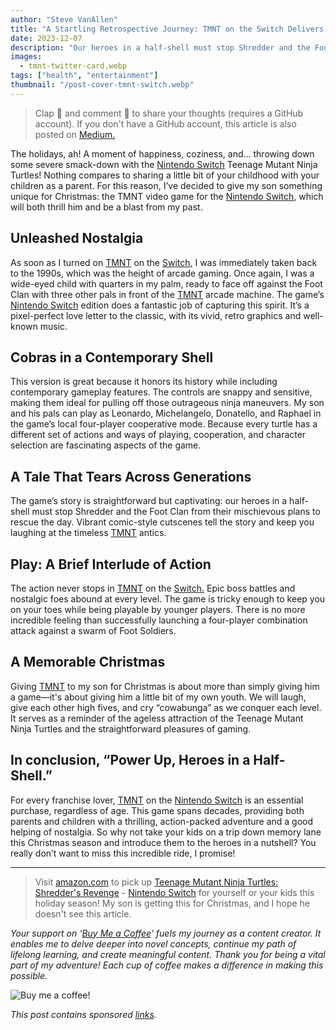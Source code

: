 ```yaml
---
author: "Steve VanAllen"
title: "A Startling Retrospective Journey: TMNT on the Switch Delivers the Arcade Home!"
date: 2023-12-07
description: "Our heroes in a half-shell must stop Shredder and the Foot Clan from their mischievous plans to rescue the day."
images:
  - tmnt-twitter-card.webp
tags: ["health", "entertainment"]
thumbnail: "/post-cover-tmnt-switch.webp"
---
```


> Clap 👏 and comment 💬 to share your thoughts (requires a GitHub account).  If you don't have a GitHub account, this article is also posted on [Medium.](https://wlr.link/tmnt-review-switch)

The holidays, ah! A moment of happiness, coziness, and… throwing down some severe smack-down with the [Nintendo Switch](https://wlr.link/nintendo-switch) Teenage Mutant Ninja Turtles! Nothing compares to sharing a little bit of your childhood with your children as a parent. For this reason, I’ve decided to give my son something unique for Christmas: the TMNT video game for the [Nintendo Switch,](https://wlr.link/nintendo-switch) which will both thrill him and be a blast from my past.

## Unleashed Nostalgia

As soon as I turned on [TMNT](https://www.amazon.com/Teenage-Mutant-Ninja-Turtles-Shredders-Nintendo/dp/B0B3CLJWGS?crid=25VQCU6ANY9NG&keywords=teenage%2Bmutant%2Bninja%2Bturtles%2Bswitch&qid=1701958136&sprefix=teenage%2Bmutant%2Bninja%2Bturtles%2Bswitch%2Caps%2C88&sr=8-1&th=1&linkCode=ll1&tag=stevesbookr07-20&linkId=79d669b4171c5b731aeb570e65aa78d3&language=en_US&ref_=as_li_ss_tl&utm_source=welcome-rain-pub&utm_medium=blog&utm_campaign=xmas) on the [Switch,](https://www.amazon.com/Nintendo-Switch-Lite-Blue/dp/B092VT1JGD/ref=sr_1_2?crid=29R9788A6QOSI&keywords=nintendo%2Bswitch&qid=1701980857&sprefix=nintendo%2Bswitch%2Caps%2C93&sr=8-2&ufe=app_do%3Aamzn1.fos.18ed3cb5-28d5-4975-8bc7-93deae8f9840&th=1&utm_source=blog&utm_medium=blog&utm_campaign=xmas) I was immediately taken back to the 1990s, which was the height of arcade gaming. Once again, I was a wide-eyed child with quarters in my palm, ready to face off against the Foot Clan with three other pals in front of the [TMNT](https://wlr.link/tmnt-switch) arcade machine. The game’s [Nintendo Switch](https://www.amazon.com/Nintendo-SwitchTM-Neon-Blue-Joy%E2%80%91ConTM-Switch/dp/B0BFJWCYTL/ref=sr_1_2?crid=29R9788A6QOSI&keywords=nintendo%2Bswitch&qid=1701980607&sprefix=nintendo%2Bswitch%2Caps%2C93&sr=8-2&ufe=app_do%3Aamzn1.fos.ac2169a1-b668-44b9-8bd0-5ec63b24bcb5&th=1&utm_source=blog&utm_medium=blog&utm_campaign=xmas) edition does a fantastic job of capturing this spirit. It’s a pixel-perfect love letter to the classic, with its vivid, retro graphics and well-known music.

## Cobras in a Contemporary Shell

This version is great because it honors its history while including contemporary gameplay features. The controls are snappy and sensitive, making them ideal for pulling off those outrageous ninja maneuvers. My son and his pals can play as Leonardo, Michelangelo, Donatello, and Raphael in the game’s local four-player cooperative mode. Because every turtle has a different set of actions and ways of playing, cooperation, and character selection are fascinating aspects of the game.

## A Tale That Tears Across Generations

The game’s story is straightforward but captivating: our heroes in a half-shell must stop Shredder and the Foot Clan from their mischievous plans to rescue the day. Vibrant comic-style cutscenes tell the story and keep you laughing at the timeless [TMNT](https://www.amazon.com/Teenage-Mutant-Ninja-Turtles-Shredders-Nintendo/dp/B0B3CLJWGS?crid=25VQCU6ANY9NG&keywords=teenage%2Bmutant%2Bninja%2Bturtles%2Bswitch&qid=1701958136&sprefix=teenage%2Bmutant%2Bninja%2Bturtles%2Bswitch%2Caps%2C88&sr=8-1&th=1&linkCode=ll1&tag=stevesbookr07-20&linkId=79d669b4171c5b731aeb570e65aa78d3&language=en_US&ref_=as_li_ss_tl&utm_source=welcome-rain-pub&utm_medium=blog&utm_campaign=xmas) antics.

## Play: A Brief Interlude of Action

The action never stops in [TMNT](https://www.amazon.com/Teenage-Mutant-Ninja-Turtles-Shredders-Nintendo/dp/B0B3CLJWGS?crid=25VQCU6ANY9NG&keywords=teenage%2Bmutant%2Bninja%2Bturtles%2Bswitch&qid=1701958136&sprefix=teenage%2Bmutant%2Bninja%2Bturtles%2Bswitch%2Caps%2C88&sr=8-1&th=1&linkCode=ll1&tag=stevesbookr07-20&linkId=79d669b4171c5b731aeb570e65aa78d3&language=en_US&ref_=as_li_ss_tl&utm_source=welcome-rain-pub&utm_medium=blog&utm_campaign=xmas) on the [Switch.](https://www.amazon.com/Nintendo-Switch-Lite-Blue/dp/B092VT1JGD/ref=sr_1_2?crid=29R9788A6QOSI&keywords=nintendo%2Bswitch&qid=1701980857&sprefix=nintendo%2Bswitch,aps,93&sr=8-2&ufe=app_do:amzn1.fos.18ed3cb5-28d5-4975-8bc7-93deae8f9840&th=1&utm_source=blog&utm_medium=blog&utm_campaign=xmas) Epic boss battles and nostalgic foes abound at every level. The game is tricky enough to keep you on your toes while being playable by younger players. There is no more incredible feeling than successfully launching a four-player combination attack against a swarm of Foot Soldiers.

## A Memorable Christmas

Giving [TMNT](https://www.amazon.com/Teenage-Mutant-Ninja-Turtles-Shredders-Nintendo/dp/B0B3CLJWGS?crid=25VQCU6ANY9NG&keywords=teenage%2Bmutant%2Bninja%2Bturtles%2Bswitch&qid=1701958136&sprefix=teenage%2Bmutant%2Bninja%2Bturtles%2Bswitch%2Caps%2C88&sr=8-1&th=1&linkCode=ll1&tag=stevesbookr07-20&linkId=79d669b4171c5b731aeb570e65aa78d3&language=en_US&ref_=as_li_ss_tl&utm_source=welcome-rain-pub&utm_medium=blog&utm_campaign=xmas) to my son for Christmas is about more than simply giving him a game—it's about giving him a little bit of my own youth. We will laugh, give each other high fives, and cry “cowabunga” as we conquer each level. It serves as a reminder of the ageless attraction of the Teenage Mutant Ninja Turtles and the straightforward pleasures of gaming.

## In conclusion, “Power Up, Heroes in a Half-Shell.”

For every franchise lover, [TMNT](https://www.amazon.com/Teenage-Mutant-Ninja-Turtles-Shredders-Nintendo/dp/B0B3CLJWGS?crid=25VQCU6ANY9NG&keywords=teenage%2Bmutant%2Bninja%2Bturtles%2Bswitch&qid=1701958136&sprefix=teenage%2Bmutant%2Bninja%2Bturtles%2Bswitch%2Caps%2C88&sr=8-1&th=1&linkCode=ll1&tag=stevesbookr07-20&linkId=79d669b4171c5b731aeb570e65aa78d3&language=en_US&ref_=as_li_ss_tl&utm_source=welcome-rain-pub&utm_medium=blog&utm_campaign=xmas) on the [Nintendo Switch](https://www.amazon.com/Nintendo-SwitchTM-Neon-Blue-Joy%E2%80%91ConTM-Switch/dp/B0BFJWCYTL/ref=sr_1_2?crid=29R9788A6QOSI&keywords=nintendo%2Bswitch&qid=1701980607&sprefix=nintendo%2Bswitch%2Caps%2C93&sr=8-2&ufe=app_do%3Aamzn1.fos.ac2169a1-b668-44b9-8bd0-5ec63b24bcb5&th=1&utm_source=blog&utm_medium=blog&utm_campaign=xmas) is an essential purchase, regardless of age. This game spans decades, providing both parents and children with a thrilling, action-packed adventure and a good helping of nostalgia. So why not take your kids on a trip down memory lane this Christmas season and introduce them to the heroes in a nutshell? You really don’t want to miss this incredible ride, I promise!

---

> Visit [amazon.com](https://www.amazon.com/Teenage-Mutant-Ninja-Turtles-Shredders-Nintendo/dp/B0B3CLJWGS?crid=25VQCU6ANY9NG&keywords=teenage%2Bmutant%2Bninja%2Bturtles%2Bswitch&qid=1701958136&sprefix=teenage%2Bmutant%2Bninja%2Bturtles%2Bswitch%2Caps%2C88&sr=8-1&th=1&linkCode=ll1&tag=stevesbookr07-20&linkId=79d669b4171c5b731aeb570e65aa78d3&language=en_US&ref_=as_li_ss_tl&utm_source=welcome-rain-pub&utm_medium=blog&utm_campaign=xmas) to pick up [Teenage Mutant Ninja Turtles: Shredder\'s Revenge](https://www.amazon.com/Teenage-Mutant-Ninja-Turtles-Shredders-Nintendo/dp/B0B3CLJWGS?crid=25VQCU6ANY9NG&keywords=teenage%2Bmutant%2Bninja%2Bturtles%2Bswitch&qid=1701958136&sprefix=teenage%2Bmutant%2Bninja%2Bturtles%2Bswitch%2Caps%2C88&sr=8-1&th=1&linkCode=ll1&tag=stevesbookr07-20&linkId=79d669b4171c5b731aeb570e65aa78d3&language=en_US&ref_=as_li_ss_tl&utm_source=welcome-rain-pub&utm_medium=blog&utm_campaign=xmas) - [Nintendo Switch](https://wlr.link/nintendo-switch) for yourself or your kids this holiday season! My son is getting this for Christmas, and I hope he doesn't see this article.

*Your support on ‘[Buy Me a Coffee](https://wlr.link/buy-me-a-coffee)’ fuels my journey as a content creator. It enables me to delve deeper into novel concepts, continue my path of lifelong learning, and create meaningful content. Thank you for being a vital part of my adventure! Each cup of coffee makes a difference in making this possible.*

![Buy me a coffee!](/coffee.png)

*This post contains sponsored [links](https://wlr.link/m/bio).*
